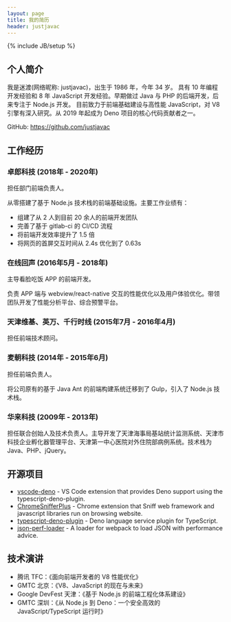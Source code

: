 ```yaml
---
layout: page
title: 我的简历
header: justjavac
---
```

{% include JB/setup %}	

## 个人简介

我是迷渡(网络昵称: justjavac)，出生于 1986 年，今年 34 岁。
具有 10 年编程开发经验和 8 年 JavaScript 开发经验。早期做过 Java 与 PHP 的后端开发，后来专注于 Node.js 开发。
目前致力于前端基础建设与高性能 JavaScript，对 V8 引擎有深入研究。从 2019 年起成为 Deno 项目的核心代码贡献者之一。

GitHub: https://github.com/justjavac

## 工作经历

### 卓郎科技 (2018年 - 2020年)

担任部门前端负责人。

从零搭建了基于 Node.js 技术栈的前端基础设施。主要工作业绩有：

- 组建了从 2 人到目前 20 余人的前端开发团队
- 完善了基于 gitlab-ci 的 CI/CD 流程
- 将前端开发效率提升了 1.5 倍
- 将网页的首屏交互时间从 2.4s 优化到了 0.63s

### 在线回声 (2016年5月 - 2018年)

主导看脸吃饭 APP 的前端开发。

负责 APP 端与 webview/react-native 交互的性能优化以及用户体验优化。带领团队开发了性能分析平台、综合预警平台。

### 天津维基、英万、千行时线 (2015年7月 - 2016年4月)

担任前端技术顾问。

### 麦朝科技 (2014年 - 2015年6月)

担任前端负责人。

将公司原有的基于 Java Ant 的前端构建系统迁移到了 Gulp，引入了 Node.js 技术栈。

### 华来科技 (2009年 - 2013年)

担任联合创始人及技术负责人。主导开发了天津海事局基站统计监测系统、天津市科技企业孵化器管理平台、天津第一中心医院对外住院部病例系统。技术栈为 Java、PHP、jQuery。

## 开源项目

- [vscode-deno](https://github.com/justjavac/vscode-deno) - VS Code extension that provides Deno support using the typescript-deno-plugin.
- [ChromeSnifferPlus](https://github.com/justjavac/ChromeSnifferPlus) - Chrome extension that Sniff web framework and javascript libraries run on browsing website.
- [typescript-deno-plugin](https://github.com/justjavac/typescript-deno-plugin) - Deno language service plugin for TypeScript.
- [json-perf-loader](https://github.com/justjavac/json-perf-loader) - A loader for webpack to load JSON with performance advice.

## 技术演讲

- 腾讯 TFC：《面向前端开发者的 V8 性能优化》
- GMTC 北京：《V8、JavaScript 的现在与未来》
- Google DevFest 天津：《基于 Node.js 的前端工程化体系建设》
- GMTC 深圳：《从 Node.js 到 Deno：一个安全高效的 JavaScript/TypeScript 运行时》
